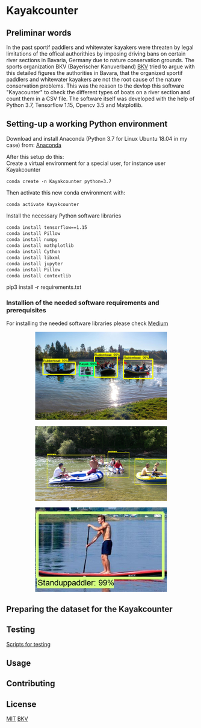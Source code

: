 # Kayakcounter
[comment]: https://towardsdatascience.com/how-to-easily-download-googles-open-images-dataset-for-your-ai-apps-db552a82fc6
[comment]: https://medium.com/@intprogrammer/how-to-scrape-google-for-images-to-train-your-machine-learning-classifiers-on-565076972ce
[comment]: https://medium.com/analytics-vidhya/how-to-set-up-tensorflow-gpu-on-ubuntu-18-04-lts-7a09ffd5f30f

## Preliminar words
In the past sportif paddlers and whitewater kayakers were threaten by legal limitations of the offical authorithies by imposing driving bans on certain river sections in Bavaria, Germany due to nature conservation grounds.
The sports organization BKV (Bayerischer Kanuverband) [BKV](https://www.kanu-bayern.de/) tried to argue with this detailed figures the authorities in Bavara, that the organized sportif paddlers and whitewater kayakers are not the root cause of the nature conservation problems.
This was the reason to the devlop this software "Kayacounter" to check the different types of boats on a river section and count them in a CSV file. The software itself was developed with the help of Python 3.7, Tensorflow 1.15, Opencv 3.5 and Matplotlib.

## Setting-up a working Python environment
Download and install Anaconda (Python 3.7 for Linux Ubuntu 18.04 in my case) from:
[Anaconda](https://www.anaconda.com/distribution/)

After this setup do this:  
Create a virtual environment for a special user, for instance user Kayakcounter
```
conda create -n Kayakcounter python=3.7
```
Then activate this new conda environment with:
```
conda activate Kayakcounter
```
Install the necessary Python software libraries

```
conda install tensorflow==1.15
conda install Pillow
conda install numpy
conda install mathplotlib
conda install Cython
conda install libxml
conda install jupyter
conda install Pillow
conda install contextlib
```
pip3 install -r requirements.txt 

### Installion of the needed software requirements and prerequisites 
For installing the needed software libraries please check
[Medium](https://choosealicense.com/licenses/mit/)

<p align="center">
  <img src="/docs/image_result.jpg" width="350" alt="accessibility text">
</p>

<p align="center">
  <img src="/docs/Rubberboat.jpg" width="350" alt="accessibility text">
</p>

<p align="center">
  <img src="/docs/Standuppaddler.jpg" width="350" alt="accessibility text">
</p>

## Preparing the dataset for the Kayakcounter


## Testing
[Scripts for testing](/scripts/testing/Readme.md)
## Usage

## Contributing

## License
[MIT](https://choosealicense.com/licenses/mit/)
[BKV](https://www.kanu-bayern.de/)


